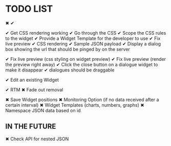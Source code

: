 TODO LIST
===

✖ ✔

✔ Get CSS rendering working
  ✔ Go through the CSS
  ✔ Scope the CSS rules to the widget
✔ Provide a Widget Template for the developer to use
✔ Fix live preview
  ✔ CSS rendering
  ✔ Sample JSON payload
✔ Display a dialog box showing the url that should be pinged by on the server

✔ Fix live preview (css styling on widget preview)
✔ Fix live preview (render the preview right away)
✔ Click the close button on a dialogue widget to make it disappear
✔ dialogues should be draggable

✔ Edit an existing Widget

✔ RTM
✖ Fade out removal


✖ Save Widget positions
✖ Monitoring Option (if no data received after a certain interval)
✖ Widget Templates (charts, numbers, graphs)
✖ Namespace JSON data based on id

IN THE FUTURE
---

✖ Check API for nested JSON